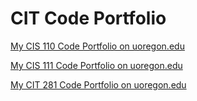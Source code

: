 # CIT Code Portfolio

[My CIS 110 Code Portfolio on uoregon.edu](http://pages.uoregon.edu/sdetke/110/)

[My CIS 111 Code Portfolio on uoregon.edu](http://pages.uoregon.edu/sdetke/111/)

[My CIT 281 Code Portfolio on uoregon.edu](http://pages.uoregon.edu/sdetke/281/)
